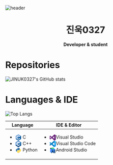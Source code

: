 ![header](https://capsule-render.vercel.app/api?type=waving&color=gradient&customColorList=0,2,3,5,30&height=250&section=header&text=JINUK0327&fontSize=80&fontAlignY=40)
<h1 align="center">진욱0327</h1>
<p align="center">
  <b>Developer & student</b>
</p>

<h1>Repositories</h1>

![JINUK0327's GitHub stats](https://github-readme-stats.vercel.app/api?username=JINUK0327&hide=contribs&show_icons=true&theme=tokyonight)

<h1>Languages & IDE</h1>

![Top Langs](https://github-readme-stats.vercel.app/api/top-langs/?username=JINUK0327&langs_count=5&layout=donut&hide_border=true&size_weight=1&count_weight=1&theme=tokyonight)

<table>
    <thead>
        <tr>
          <th>Language</th>
          <th>IDE & Editor</th>
        </tr>
    </thead>
    <tbody>
        <tr>
           <td>
             <ul>
               <li><img src="https://github.com/devicons/devicon/blob/master/icons/c/c-original.svg" height="20px" align="center"> C</li>
               <li><img src="https://github.com/devicons/devicon/blob/master/icons/cplusplus/cplusplus-original.svg" height="20px" align="center"> C++</li>
               <li><img src="https://github.com/devicons/devicon/blob/master/icons/python/python-original.svg" height="20px" align="center"> Python</li>
             </ul> 
           </td>
          <td>
             <ul>
               <li><img src = "https://github.com/devicons/devicon/blob/master/icons/visualstudio/visualstudio-plain.svg" height="20px" align="center">Visual Studio</li>
               <li><img src = "https://github.com/devicons/devicon/blob/master/icons/vscode/vscode-original.svg" height="20px" align="center">Visual Studio Code</li>
               <li><img src="https://github.com/devicons/devicon/blob/master/icons/androidstudio/androidstudio-original.svg" height="20px" align="center">Android Studio</li>
             </ul> 
          </td>
        </tr>
    </tbody>
</table> 
